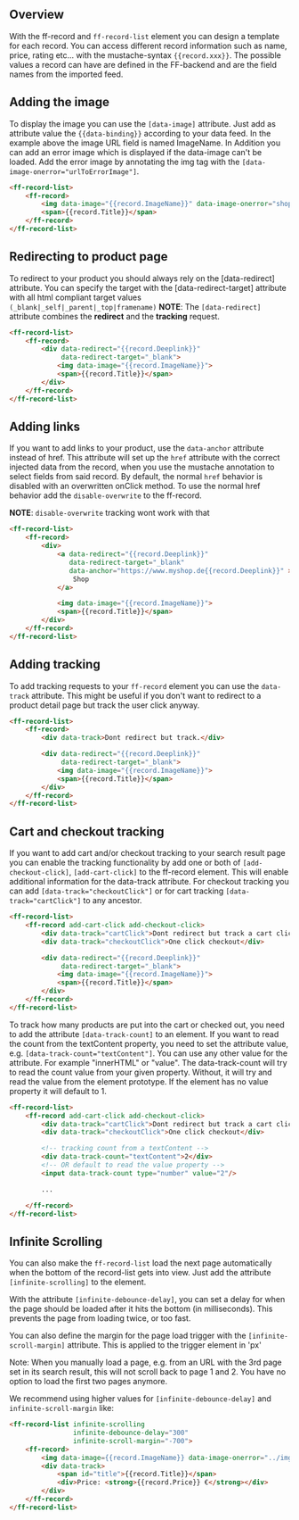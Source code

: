 ## Overview
With the ff-record and `ff-record-list` element you can design a template for each record.
You can access different record information such as name, price, rating etc... with the mustache-syntax `{{record.xxx}}`.
The possible values a record can have are defined in the FF-backend and are the field names from the imported feed.

## Adding the image
To display the image you can use the `[data-image]` attribute. Just add as attribute value the `{{data-binding}}` according to
your data feed. In the example above the image URL field is named ImageName.
In Addition you can add an error image which is displayed if the data-image can't be loaded.
Add the error image by annotating the img tag with the `[data-image-onerror="urlToErrorImage"]`.

```html
<ff-record-list>
    <ff-record>
        <img data-image="{{record.ImageName}}" data-image-onerror="shop123.com/error.png">
        <span>{{record.Title}}</span>
    </ff-record>
</ff-record-list>
```

## Redirecting to product page
To redirect to your product you should always rely on the [data-redirect] attribute. You can specify the target with the [data-redirect-target] attribute with all html compliant target values `(_blank|_self|_parent|_top|framename)`
**NOTE**: The `[data-redirect]` attribute combines the **redirect** and the **tracking** request.

```html
<ff-record-list>
    <ff-record>
        <div data-redirect="{{record.Deeplink}}"
             data-redirect-target="_blank">
            <img data-image="{{record.ImageName}}">
            <span>{{record.Title}}</span>
        </div>
    </ff-record>
</ff-record-list>
```

## Adding links
If you want to add links to your product, use the `data-anchor` attribute instead of href.
This attribute will set up the `href` attribute with the correct injected data from the record,
when you use the mustache annotation to select fields from said record.
By default, the normal `href` behavior is disabled with an overwritten onClick method.
To use the normal href behavior add the `disable-overwrite` to the ff-record.

**NOTE**: `disable-overwrite` tracking wont work with that

```html
<ff-record-list>
    <ff-record>
        <div>
            <a data-redirect="{{record.Deeplink}}"
               data-redirect-target="_blank"
               data-anchor="https://www.myshop.de{{record.Deeplink}}" >
                Shop
            </a>

            <img data-image="{{record.ImageName}}">
            <span>{{record.Title}}</span>
        </div>
    </ff-record>
</ff-record-list>
```

## Adding tracking
To add tracking requests to your `ff-record` element you can use the `data-track` attribute.
This might be useful if you don't want to redirect to a product detail page but track the user click anyway.

```html
<ff-record-list>
    <ff-record>
        <div data-track>Dont redirect but track.</div>

        <div data-redirect="{{record.Deeplink}}"
             data-redirect-target="_blank">
            <img data-image="{{record.ImageName}}">
            <span>{{record.Title}}</span>
        </div>
    </ff-record>
</ff-record-list>
```

## Cart and checkout tracking
If you want to add cart and/or checkout tracking to your search result page you can enable the tracking functionality by add one or both of `[add-checkout-click]`, `[add-cart-click]` to the ff-record element.
This will enable additional information for the data-track attribute. For checkout tracking you can add `[data-track="checkoutClick"]` or for cart tracking `[data-track="cartClick"]` to any ancestor.

```html
<ff-record-list>
    <ff-record add-cart-click add-checkout-click>
        <div data-track="cartClick">Dont redirect but track a cart click</div>
        <div data-track="checkoutClick">One click checkout</div>

        <div data-redirect="{{record.Deeplink}}"
             data-redirect-target="_blank">
            <img data-image="{{record.ImageName}}">
            <span>{{record.Title}}</span>
        </div>
    </ff-record>
</ff-record-list>
```

To track how many products are put into the cart or checked out, you need to add the attribute `[data-track-count]` to an element.
If you want to read the count from the textContent property, you need to set the attribute value, e.g. `[data-track-count="textContent"]`. You can use any other value for the attribute. For example "innerHTML" or "value". The data-track-count will try to read the count value from your given property. Without, it will try and read the value from the element prototype. If the element has no value property it will default to 1.

```html
<ff-record-list>
    <ff-record add-cart-click add-checkout-click>
        <div data-track="cartClick">Dont redirect but track a cart click</div>
        <div data-track="checkoutClick">One click checkout</div>

        <!-- tracking count from a textContent -->
        <div data-track-count="textContent">2</div>
        <!-- OR default to read the value property -->
        <input data-track-count type="number" value="2"/>

        ...

    </ff-record>
</ff-record-list>
```

## Infinite Scrolling
You can also make the `ff-record-list` load the next page automatically when the bottom of the record-list gets into view. Just add the attribute `[infinite-scrolling]` to the element.

With the attribute `[infinite-debounce-delay]`, you can set a delay for when the page should be loaded after it hits the bottom (in milliseconds). This prevents the page from loading twice, or too fast.

You can also define the margin for the page load trigger with the `[infinite-scroll-margin]` attribute. This is applied to the trigger element in 'px'

Note: When you manually load a page, e.g. from an URL with the 3rd page set in its search result, this will not scroll back to page 1 and 2. You have no option to load the first two pages anymore.

We recommend using higher values for `[infinite-debounce-delay]` and `infinite-scroll-margin` like:

```html
<ff-record-list infinite-scrolling
                infinite-debounce-delay="300"
                infinite-scroll-margin="-700">
    <ff-record>
        <img data-image={{record.ImageName}} data-image-onerror="../img_not_found.gif">
        <div data-track>
            <span id="title">{{record.Title}}</span>
            <div>Price: <strong>{{record.Price}} €</strong></div>
        </div>
    </ff-record>
</ff-record-list>
```